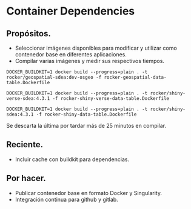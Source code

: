 # Container Dependencies

## Propósitos.

* Seleccionar imágenes disponibles para modificar y utilizar como contenedor base en diferentes aplicaciones.
* Compilar varias imágenes y medir sus respectivos tiempos.

```console
DOCKER_BUILDKIT=1 docker build --progress=plain . -t rocker/geospatial-sdea:dev-osgeo -f rocker-geospatial-data-table.Dockerfile
```

```console
DOCKER_BUILDKIT=1 docker build --progress=plain . -t rocker/shiny-verse-sdea:4.3.1 -f rocker-shiny-verse-data-table.Dockerfile
```

```console
DOCKER_BUILDKIT=1 docker build --progress=plain . -t rocker/shiny-sdea:4.3.1 -f rocker-shiny-data-table.Dockerfile
```

Se descarta la última por tardar más de 25 minutos en compilar.

## Reciente.

* Incluir cache con buildkit para dependencias.

## Por hacer.

* Publicar contenedor base en formato Docker y Singularity.
* Integración continua para github y gitlab.
